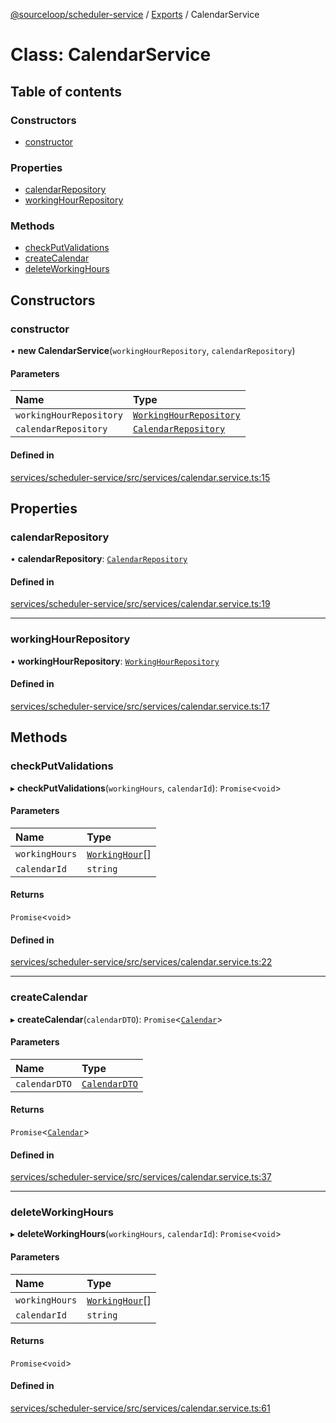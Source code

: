 [@sourceloop/scheduler-service](../README.md) / [Exports](../modules.md) / CalendarService

# Class: CalendarService

## Table of contents

### Constructors

- [constructor](CalendarService.md#constructor)

### Properties

- [calendarRepository](CalendarService.md#calendarrepository)
- [workingHourRepository](CalendarService.md#workinghourrepository)

### Methods

- [checkPutValidations](CalendarService.md#checkputvalidations)
- [createCalendar](CalendarService.md#createcalendar)
- [deleteWorkingHours](CalendarService.md#deleteworkinghours)

## Constructors

### constructor

• **new CalendarService**(`workingHourRepository`, `calendarRepository`)

#### Parameters

| Name | Type |
| :------ | :------ |
| `workingHourRepository` | [`WorkingHourRepository`](WorkingHourRepository.md) |
| `calendarRepository` | [`CalendarRepository`](CalendarRepository.md) |

#### Defined in

[services/scheduler-service/src/services/calendar.service.ts:15](https://github.com/sourcefuse/loopback4-microservice-catalog/blob/00e854d46/services/scheduler-service/src/services/calendar.service.ts#L15)

## Properties

### calendarRepository

• **calendarRepository**: [`CalendarRepository`](CalendarRepository.md)

#### Defined in

[services/scheduler-service/src/services/calendar.service.ts:19](https://github.com/sourcefuse/loopback4-microservice-catalog/blob/00e854d46/services/scheduler-service/src/services/calendar.service.ts#L19)

___

### workingHourRepository

• **workingHourRepository**: [`WorkingHourRepository`](WorkingHourRepository.md)

#### Defined in

[services/scheduler-service/src/services/calendar.service.ts:17](https://github.com/sourcefuse/loopback4-microservice-catalog/blob/00e854d46/services/scheduler-service/src/services/calendar.service.ts#L17)

## Methods

### checkPutValidations

▸ **checkPutValidations**(`workingHours`, `calendarId`): `Promise`<`void`\>

#### Parameters

| Name | Type |
| :------ | :------ |
| `workingHours` | [`WorkingHour`](WorkingHour.md)[] |
| `calendarId` | `string` |

#### Returns

`Promise`<`void`\>

#### Defined in

[services/scheduler-service/src/services/calendar.service.ts:22](https://github.com/sourcefuse/loopback4-microservice-catalog/blob/00e854d46/services/scheduler-service/src/services/calendar.service.ts#L22)

___

### createCalendar

▸ **createCalendar**(`calendarDTO`): `Promise`<[`Calendar`](Calendar.md)\>

#### Parameters

| Name | Type |
| :------ | :------ |
| `calendarDTO` | [`CalendarDTO`](CalendarDTO.md) |

#### Returns

`Promise`<[`Calendar`](Calendar.md)\>

#### Defined in

[services/scheduler-service/src/services/calendar.service.ts:37](https://github.com/sourcefuse/loopback4-microservice-catalog/blob/00e854d46/services/scheduler-service/src/services/calendar.service.ts#L37)

___

### deleteWorkingHours

▸ **deleteWorkingHours**(`workingHours`, `calendarId`): `Promise`<`void`\>

#### Parameters

| Name | Type |
| :------ | :------ |
| `workingHours` | [`WorkingHour`](WorkingHour.md)[] |
| `calendarId` | `string` |

#### Returns

`Promise`<`void`\>

#### Defined in

[services/scheduler-service/src/services/calendar.service.ts:61](https://github.com/sourcefuse/loopback4-microservice-catalog/blob/00e854d46/services/scheduler-service/src/services/calendar.service.ts#L61)
